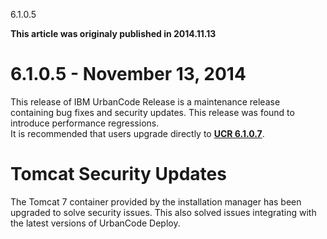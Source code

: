 





6.1.0.5

**This article was originaly published in 2014.11.13**


6.1.0.5 - November 13, 2014
===========================




This release of IBM UrbanCode Release is a maintenance release containing bug fixes and security updates.
This release was found to introduce performance regressions.  
It is recommended that users upgrade directly to **[UCR 6.1.0.7](https://www.ibm.com/docs/en/urbancode-releasewhats-new/whats-new-urbancode-release-6-1-0-7/)**.



Tomcat Security Updates
=======================


The Tomcat 7 container provided by the installation manager has been upgraded to solve security issues. This also solved issues integrating with the latest versions of UrbanCode Deploy.








